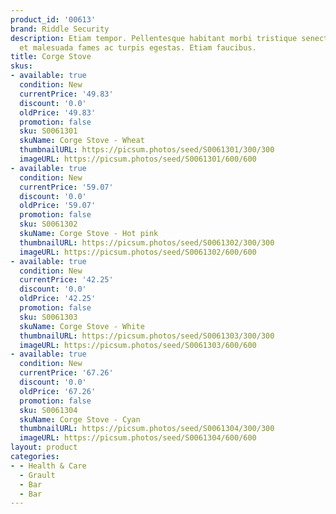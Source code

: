 ```yaml
---
product_id: '00613'
brand: Riddle Security
description: Etiam tempor. Pellentesque habitant morbi tristique senectus et netus
  et malesuada fames ac turpis egestas. Etiam faucibus.
title: Corge Stove
skus:
- available: true
  condition: New
  currentPrice: '49.83'
  discount: '0.0'
  oldPrice: '49.83'
  promotion: false
  sku: S0061301
  skuName: Corge Stove - Wheat
  thumbnailURL: https://picsum.photos/seed/S0061301/300/300
  imageURL: https://picsum.photos/seed/S0061301/600/600
- available: true
  condition: New
  currentPrice: '59.07'
  discount: '0.0'
  oldPrice: '59.07'
  promotion: false
  sku: S0061302
  skuName: Corge Stove - Hot pink
  thumbnailURL: https://picsum.photos/seed/S0061302/300/300
  imageURL: https://picsum.photos/seed/S0061302/600/600
- available: true
  condition: New
  currentPrice: '42.25'
  discount: '0.0'
  oldPrice: '42.25'
  promotion: false
  sku: S0061303
  skuName: Corge Stove - White
  thumbnailURL: https://picsum.photos/seed/S0061303/300/300
  imageURL: https://picsum.photos/seed/S0061303/600/600
- available: true
  condition: New
  currentPrice: '67.26'
  discount: '0.0'
  oldPrice: '67.26'
  promotion: false
  sku: S0061304
  skuName: Corge Stove - Cyan
  thumbnailURL: https://picsum.photos/seed/S0061304/300/300
  imageURL: https://picsum.photos/seed/S0061304/600/600
layout: product
categories:
- - Health & Care
  - Grault
  - Bar
  - Bar
---
```

